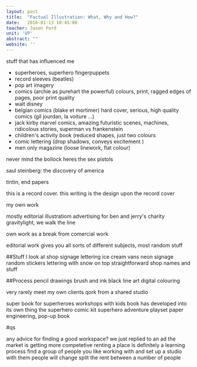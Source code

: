 ```yaml
---
layout: post
title:  "Factual Illustration: What, Why and How?"
date:   2016-01-13 10:45:00
teacher: Jason Ford
unit: 'VP'
abstract: ""
website: ''
---
```


stuff that has influenced me
- superheroes, superhero fingerpuppets
- record sleeves (beatles)
- pop art imagery
- comics (archie as purehart the powerful) colours, print, ragged edges of pages, poor print quality
- walt disney
- belgian comics (blake et mortimer) hard cover, serious, high quality comics (gil jourdan, la voiture ...)
- jack kirby marvel comics, amazing futuristic scenes, machines, ridicolous stories, superman vs frankenstein
- children's activity book (reduced shapes, just two colours
- comic lettering (drop shadows, conveys excitement )
- men only magazine (loose linework, flat colour)

never mind the bollock heres the sex pistols

saul steinberg: the discovery of america

tintin, end papers 

this is a record cover. this writing is the design upon the record cover

my own work

mostly editorial illustratiom
advertising for ben and jerry's charity 
gravitylight, we walk the line

own work as a break from comercial work

editorial work gives you all sorts of different subjects, most random stuff

##Stuff I look at
shop signage
lettering
ice cream vans
neon signage
random stickers
lettering with snow on top
straightforward shop names and stuff

##Process
pencil drawings
brush and ink black line art
digital colouring

very rarely meet my own clients
qork from a shared studio

super book for superheroes
workshops with kids
book has developed into its own thing
the superhero comic kit
superhero adventure playset
paper engineering, pop-up book

#qs

any advice for finding a good workspace?
we just replied to an ad 
the market is getting more competetive
renting a place is definitely a learning process
find a group of people you like working with and set up a studio with them
people will change
split the rent between a number of people